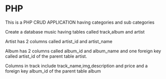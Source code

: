 # PHP
This is a PHP CRUD APPLICATION having categories and sub categories 

Create a database music having tables called track,album and artist

Artist has 2 columns called artist_id and artist_name 

Album has 2 columns called album_id and album_name and one foreign key called artist_id of the parent table artist.

Columns in track include track_name,img,description and price and a foreign key album_id of the parent table album
